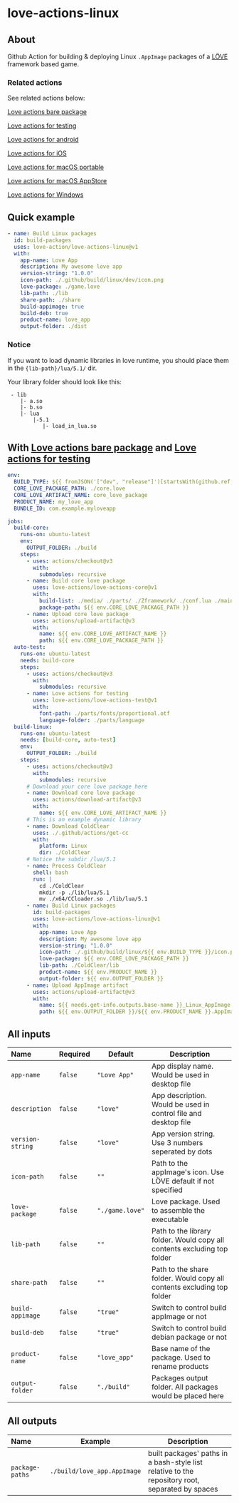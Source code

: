 # love-actions-linux

## About

Github Action for building & deploying Linux `.AppImage` packages of a [LÖVE](https://love2d.org/) framework based game.

### Related actions

See related actions below:

[Love actions bare package](https://github.com/marketplace/actions/love-actions-bare-package)

[Love actions for testing](https://github.com/marketplace/actions/love-actions-for-testing)

[Love actions for android](https://github.com/marketplace/actions/love-actions-for-android)

[Love actions for iOS](https://github.com/marketplace/actions/love-actions-for-ios)

[Love actions for macOS portable](https://github.com/marketplace/actions/love-actions-for-macos-portable)

[Love actions for macOS AppStore](https://github.com/marketplace/actions/love-actions-for-macos-appstore)

[Love actions for Windows](https://github.com/marketplace/actions/love-actions-for-windows)

## Quick example

```yaml
- name: Build Linux packages
  id: build-packages
  uses: love-action/love-actions-linux@v1
  with:
    app-name: Love App
    description: My awesome love app
    version-string: "1.0.0"
    icon-path: ./.github/build/linux/dev/icon.png
    love-package: ./game.love
    lib-path: ./lib
    share-path: ./share
    build-appimage: true
    build-deb: true
    product-name: love_app
    output-folder: ./dist
```

### Notice

If you want to load dynamic libraries in love runtime, you should place them in the `{lib-path}/lua/5.1/` dir.

Your library folder should look like this:

```
 - lib
    |- a.so
    |- b.so
    |- lua
        |-5.1
           |- load_in_lua.so
```

## With [Love actions bare package](https://github.com/marketplace/actions/love-actions-bare-package) and [Love actions for testing](https://github.com/marketplace/actions/love-actions-for-testing)

```yml
env:
  BUILD_TYPE: ${{ fromJSON('["dev", "release"]')[startsWith(github.ref, 'refs/tags/v')] }}
  CORE_LOVE_PACKAGE_PATH: ./core.love
  CORE_LOVE_ARTIFACT_NAME: core_love_package
  PRODUCT_NAME: my_love_app
  BUNDLE_ID: com.example.myloveapp

jobs:
  build-core:
    runs-on: ubuntu-latest
    env:
      OUTPUT_FOLDER: ./build
    steps:
      - uses: actions/checkout@v3
        with:
          submodules: recursive
      - name: Build core love package
        uses: love-actions/love-actions-core@v1
        with:
          build-list: ./media/ ./parts/ ./Zframework/ ./conf.lua ./main.lua ./version.lua
          package-path: ${{ env.CORE_LOVE_PACKAGE_PATH }}
      - name: Upload core love package
        uses: actions/upload-artifact@v3
        with:
          name: ${{ env.CORE_LOVE_ARTIFACT_NAME }}
          path: ${{ env.CORE_LOVE_PACKAGE_PATH }}
  auto-test:
    runs-on: ubuntu-latest
    needs: build-core
    steps:
      - uses: actions/checkout@v3
        with:
          submodules: recursive
      - name: Love actions for testing
        uses: love-actions/love-actions-test@v1
        with:
          font-path: ./parts/fonts/proportional.otf
          language-folder: ./parts/language
  build-linux:
    runs-on: ubuntu-latest
    needs: [build-core, auto-test]
    env:
      OUTPUT_FOLDER: ./build
    steps:
      - uses: actions/checkout@v3
        with:
          submodules: recursive
      # Download your core love package here
      - name: Download core love package
        uses: actions/download-artifact@v3
        with:
          name: ${{ env.CORE_LOVE_ARTIFACT_NAME }}
      # This is an example dynamic library
      - name: Download ColdClear
        uses: ./.github/actions/get-cc
        with:
          platform: Linux
          dir: ./ColdClear
      # Notice the subdir /lua/5.1
      - name: Process ColdClear
        shell: bash
        run: |
          cd ./ColdClear
          mkdir -p ./lib/lua/5.1
          mv ./x64/CCloader.so ./lib/lua/5.1
      - name: Build Linux packages
        id: build-packages
        uses: love-actions/love-actions-linux@v1
        with:
          app-name: Love App
          description: My awesome love app
          version-string: "1.0.0"
          icon-path: ./.github/build/linux/${{ env.BUILD_TYPE }}/icon.png
          love-package: ${{ env.CORE_LOVE_PACKAGE_PATH }}
          lib-path: ./ColdClear/lib
          product-name: ${{ env.PRODUCT_NAME }}
          output-folder: ${{ env.OUTPUT_FOLDER }}
      - name: Upload AppImage artifact
        uses: actions/upload-artifact@v3
        with:
          name: ${{ needs.get-info.outputs.base-name }}_Linux_AppImage
          path: ${{ env.OUTPUT_FOLDER }}/${{ env.PRODUCT_NAME }}.AppImage
```

## All inputs

| Name             | Required | Default         | Description                                                              |
| :--------------- | -------- | --------------- | ------------------------------------------------------------------------ |
| `app-name`       | `false`  | `"Love App"`    | App display name. Would be used in desktop file                          |
| `description`    | `false`  | `"love"`        | App description. Would be used in control file and desktop file          |
| `version-string` | `false`  | `"love"`        | App version string. Use 3 numbers seperated by dots                      |
| `icon-path`      | `false`  | `""`            | Path to the appImage's icon. Use LÖVE default if not specified           |
| `love-package`   | `false`  | `"./game.love"` | Love package. Used to assemble the executable                            |
| `lib-path`       | `false`  | `""`            | Path to the library folder. Would copy all contents excluding top folder |
| `share-path`     | `false`  | `""`            | Path to the share folder. Would copy all contents excluding top folder   |
| `build-appimage` | `false`  | `"true"`        | Switch to control build appImage or not                                  |
| `build-deb`      | `false`  | `"true"`        | Switch to control build debian package or not                            |
| `product-name`   | `false`  | `"love_app"`    | Base name of the package. Used to rename products                        |
| `output-folder`  | `false`  | `"./build"`     | Packages output folder. All packages would be placed here                |

## All outputs

| Name            | Example                     | Description                                                                                     |
| :-------------- | --------------------------- | ----------------------------------------------------------------------------------------------- |
| `package-paths` | `./build/love_app.AppImage` | built packages' paths in a bash-style list relative to the repository root, separated by spaces |
